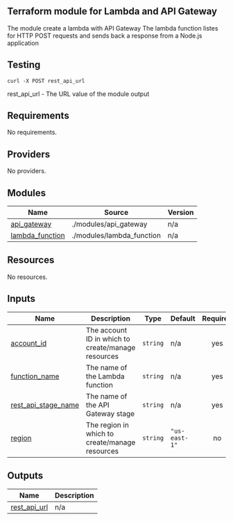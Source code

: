 ## Terraform module for Lambda and API Gateway

The module create a lambda with API Gateway
The lambda function listes for HTTP POST requests and sends back a response from a Node.js application


## Testing

``` curl -X POST rest_api_url ```

rest_api_url - The URL value of the module output


## Requirements

No requirements.

## Providers

No providers.

## Modules

| Name | Source | Version |
|------|--------|---------|
| <a name="module_api_gateway"></a> [api\_gateway](#module\_api\_gateway) | ./modules/api_gateway | n/a |
| <a name="module_lambda_function"></a> [lambda\_function](#module\_lambda\_function) | ./modules/lambda_function | n/a |

## Resources

No resources.

## Inputs

| Name | Description | Type | Default | Required |
|------|-------------|------|---------|:--------:|
| <a name="input_account_id"></a> [account\_id](#input\_account\_id) | The account ID in which to create/manage resources | `string` | n/a | yes |
| <a name="input_function_name"></a> [function\_name](#input\_function\_name) | The name of the Lambda function | `string` | n/a | yes |
| <a name="input_rest_api_stage_name"></a> [rest\_api\_stage\_name](#input\_rest\_api\_stage\_name) | The name of the API Gateway stage | `string` | n/a | yes |
| <a name="input_region"></a> [region](#input\_region) | The region in which to create/manage resources | `string` | `"us-east-1"` | no |

## Outputs

| Name | Description |
|------|-------------|
| <a name="output_rest_api_url"></a> [rest\_api\_url](#output\_rest\_api\_url) | n/a |
